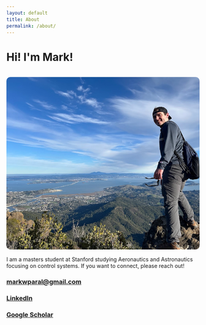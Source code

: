 ```yaml
---
layout: default
title: About
permalink: /about/
---
```

# Hi! I'm Mark!
<br>
<img src="/assets/images/overlook.jpg" alt="Overlook Image" style="width:700px; height:450px; object-fit:cover; border-radius:10px;">

I am a masters student at Stanford studying Aeronautics and Astronautics focusing on control systems. If you want to connect, please reach out!


### [markwparal@gmail.com](markwparal@gmail.com)
### [LinkedIn](https://www.linkedin.com/in/mark-paral)
### [Google Scholar](https://scholar.google.com/citations?hl=en&user=uE5ubPYAAAAJ)